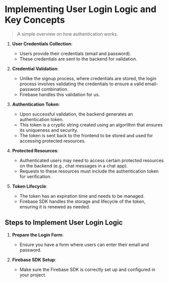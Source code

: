 # Implementing User Login Logic and Key Concepts
> A simple overview on how authentication works.

1. **User Credentials Collection**:
    - Users provide their credentials (email and password).
    - These credentials are sent to the backend for validation.

2. **Credential Validation**:
    - Unlike the signup process, where credentials are stored, the login process involves validating the credentials to ensure a valid email-password combination.
    - Firebase handles this validation for us.

3. **Authentication Token**:
    - Upon successful validation, the backend generates an authentication token.
    - This token is a cryptic string created using an algorithm that ensures its uniqueness and security.
    - The token is sent back to the frontend to be stored and used for accessing protected resources.

4. **Protected Resources**:
    - Authenticated users may need to access certain protected resources on the backend (e.g., chat messages in a chat app).
    - Requests to these resources must include the authentication token for verification.

5. **Token Lifecycle**:
    - The token has an expiration time and needs to be managed.
    - Firebase SDK handles the storage and lifecycle of the token, ensuring it is renewed as needed.

## Steps to Implement User Login Logic

1. **Prepare the Login Form**:
    - Ensure you have a form where users can enter their email and password.

2. **Firebase SDK Setup**:
    - Make sure the Firebase SDK is correctly set up and configured in your project.